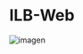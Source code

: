 # ILB-Web

![imagen](https://github.com/user-attachments/assets/ed5ff15f-b382-48c8-9f30-406a851d3980)

